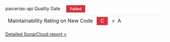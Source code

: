 <div style="padding-top: 8px;">
      <span>parcerias-api Quality Gate</span>
      <span style="background-color: #d4333f;
      padding: 4px 12px;
      color: #fff;
      letter-spacing: 0.02em;
      line-height: 24px;
      font-weight: 600;
      font-size: 12px;
      margin-left: 15px;">
        Failed
      </span>
    </div> 
<table border="0" style="
      margin-top: 8px;
      border-top: 1px solid #eee;
      border-collapse: separate;
      border-spacing: 0 4px;
    ">
      <tbody>
        <tr>
        <td><span style="padding-right:4px;">Maintainability Rating on New Code</span></td>
        <td style="text-align:center; color:#fff; background-color:#d4333f;">
          <span style="padding:0px 4px; line-height:20px;">C</span>
        </td>
        <td>
          <span style="padding-left:4px">&#62;</span>
          <span style="padding-left:4px">A</span>
        </td>
      </tr>
      </tbody>
    </table>

 
[Detailed SonarCloud report &gt;](https://sonarcloud.io/dashboard?id=parcerias-api&pullRequest=20431)